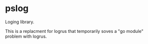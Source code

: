 # pslog
Loging library.

This is a replacment for logrus that temporarily soves a "go module" problem with logrus.

